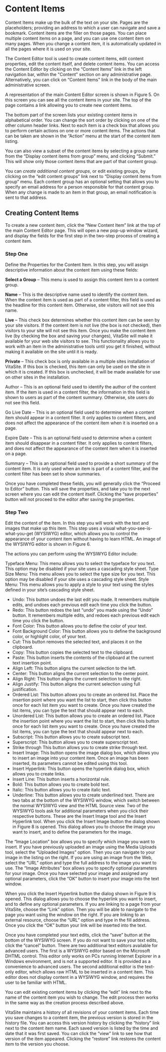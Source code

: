 # Content Items

Content Items make up the bulk of the text on your site. Pages are the placeholders; providing an address to which a user can navigate and save a bookmark. Content items are the filler on those pages. You can place multiple content items on a page, and you can use one content item on many pages. When you change a content item, it is automatically updated in all the pages where it is used on your site.

The Content Editor tool is used to create content items, edit content properties, edit the content itself, and delete content items. You can access the Content Editor by clicking on the “Content Items” link in the left navigation bar, within the "Content" section on any administrative page. Alternatively, you can click on “Content Items" link in the body of the main administrative screen.

A representation of the main Content Editor screen is shown in Figure 5. On this screen you can see all the content items in your site. The top of the page contains a link allowing you to create new content items.

The bottom part of the screen lists your existing content items in alphabetical order. You can change the sort order by clicking on one of the other column header links. Next to each item is a check box that allows you to perform certain actions on one or more content items. The actions that can be taken are shown in the “Action” menu at the start of the content item listing.

You can also view a subset of the content items by selecting a group name from the “Display content items from group” menu, and clicking “Submit.” This will show only those content items that are part of that content group.

You can _create additional content groups_, or edit existing groups, by clicking on the “edit content groups” link next to “Display content items from group” menu. Each content group has an optional setting that allows you to specify an email address for a person responsible for that content group. When any change is made to an item in that group, an email notification is sent to that address.

## Creating Content Items

To create a new content item, click the “New Content Item” link at the top of the main Content Editor page. This will open a new pop-up window wizard, and display the fields for the first step in the two-step process of creating a content item.

### Step One

Define the Properties for the Content Item. In this step, you will assign descriptive information about the content item using these fields:

**Select a Group** – This menu is used to assign this content item to a content group.

**Name** – This is the descriptive name used to identify the content item. When the content item is used as part of a content filter, this field is used as the headline for this content item. Otherwise, site visitors will not see this name.

**Live** – This check box determines whether this content item can be seen by your site visitors. If the content item is not live (the box is not checked), then visitors to your site will not see this item. Once you make the content item live (by checking the box and saving your changes), VitaSite will make it available for your web site visitors to see. This functionality allows you to work with an item in the administrative tools until you get it finished, without making it available on the site until it is ready.

**Private** – This check box is only available in a multiple sites installation of VitaSite. If this box is checked, this item can only be used on the site in which it is created. If this box is unchecked, it will be made available for use on other sites in the installation.

Author – This is an optional field used to identify the author of the content item. If the item is used in a content filter, the information in this field is shown to users as part of the content summary. Otherwise, site users do not see this field.

Go Live Date – This is an optional field used to determine when a content item should appear in a content filter. It only applies to content filters, and does not affect the appearance of the content item when it is inserted on a page.

Expire Date – This is an optional field used to determine when a content item should disappear in a content filter. It only applies to content filters, and does not affect the appearance of the content item when it is inserted on a page.

Summary – This is an optional field used to provide a short summary of the content item. It is only used when an item is part of a content filter, and the content filter has been set to show summaries.

Once you have completed these fields, you will generally click the “Proceed to Editor” button. This will save the properties, and take you to the next screen where you can edit the content itself. Clicking the “save properties” button will not proceed to the editor after saving the properties.

### Step Two 

Edit the content of the item. In this step you will work with the text and images that make up this item. This step uses a visual what-you-see-is-what-you-get (WYSIWYG) editor, which allows you to control the appearance of your content item without having to learn HTML. An image of the WYSIWYG editor is shown in Figure 6.

The actions you can perform using the WYSIWYG Editor include:

Typeface Menu: This menu allows you to select the typeface for you text. This option may be disabled if your site uses a cascading style sheet.
Type Size Menu: This menu allows you to select the type size for you text. This option may be disabled if your site uses a cascading style sheet.
Style Menu: This menu allows you to apply a style to your text using the styles defined in your site’s cascading style sheet.
- Undo: This button undoes the last edit you made. It remembers multiple edits, and undoes each previous edit each time you click the button.
- Redo: This button redoes the last “undo” you made using the “Undo” button. It remembers multiple edits, and redoes each previous edit each time you click the button.
- Font Color: This button allows you to define the color of your text.
- Font Background Color: This button allows you to define the background
color, or highlight color, of your text.
- Cut: This button removes the selected text, and places it on the clipboard.
- Copy: This button copies the selected text to the clipboard.
- Paste: This button inserts the contents of the clipboard at the current text insertion point.
- Align Left: This button aligns the current selection to the left.
- Center: This button aligns the current selection to the center point.
- Align Right: This button aligns the current selection to the right.
- Align Justify: This button aligns the current selection using full justification.
- Ordered List: This button allows you to create an ordered list. Place the insertion point where you want the list to start, then click this button once for each list item you want to create. Once you have created the list items, you can type the text that should appear next to each.
- Unordered List: This button allows you to create an ordered list. Place the insertion point where you want the list to start, then click this button once for each list item you want to create. Once you have created the list items, you can type the text that should appear next to each.
- Subscript: This button allows you to create subscript text.
- Superscript: This button allows you to create superscript text.
- Strike through This button allows you to create strike through text.
- Insert Image: This button opens the image dialog box, which allows you to insert an image into your content item. Once an image has been inserted, its parameters cannot be edited using this tool.
- Insert Hyperlink: This button opens the hyperlink dialog box, which allows you to create links.
- Insert Line: This button inserts a horizontal rule.
- Bold: This button allows you to create bold text.
- Italic: This button allows you to create italic text.
- Underline: This button allows you to create underlined text.
There are two tabs at the bottom of the WYSIWYG window, which switch between
the normal WYSIWYG view and the HTML Source view.
Two of the WYSIWYG tools ask for additional parameters when you click their respective buttons. These are the Insert Image tool and the Insert Hyperlink tool.
When you click the Insert Image button the dialog shown in Figure 8 is opened. This dialog allows you to choose the image you want to insert, and to define the parameters for the image.

The “Image Location” box allows you to specify which image you want to insert. If you have previously uploaded an image using the Media Uploads tool, select the “Uploaded Images” option. Then you can navigate to your image in the listing on the right.
If you are using an image from the Web, select the “URL” option and type the full address to the image you want to use.
The “Image Attributes” box allows you to specify optional parameters for your image. Once you have selected your image and assigned any optional parameters, click the “OK” button to insert your image into the text window.

When you click the Insert Hyperlink button the dialog shown in Figure 9 is opened. This dialog allows you to choose the hyperlink you want to insert, and to define any optional parameters.
If you are linking to a page from your VitaSite, choose the “Link” option. Then you will be able to navigate to the page you want using the window on the right.
If you are linking to an external resource, choose the “URL” option and type in the fill address. Once you click the “OK” button your link will be inserted into the text.

Once you have completed your text edits, click the “save” button at the bottom of the WYSIWYG screen. If you do not want to save your text edits, click the “cancel” button.
There are two additional text editors available for advanced users. The first is a WYSIWYG editor based on the Microsoft DHTML control. This editor only works on PCs running Internet Explorer in a Windows environment, and is not a supported editor. It is provided as a convenience to advanced users.
The second additional editor is the text-only editor, which allows raw HTML to be inserted in a content item. This editor does not display content in a WYSIWYG window, and requires the user to be familiar with HTML.

You can edit existing content items by clicking the “edit” link next to the name of the content item you wish to change. The edit process then works in the same way as the creation process described above.

VitaSite maintains a history of all revisions of your content items. Each time you save changes to a content item, the previous version is stored in the history file. You can access this version history by clicking the “history” link next to the content item name. Each saved version is listed by the time and date that it was first saved. You can click the “view” link to see how that version of the item appeared. Clicking the “restore” link restores the content item to the version you choose.